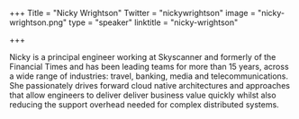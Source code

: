 +++
Title = "Nicky Wrightson"
Twitter = "nickywrightson"
image = "nicky-wrightson.png"
type = "speaker"
linktitle = "nicky-wrightson"

+++

Nicky is a principal engineer working at  Skyscanner and formerly of the Financial Times and has been leading teams for more than 15 years, across a wide range of industries: travel, banking, media and telecommunications. She passionately drives forward cloud native architectures and approaches that allow engineers to deliver deliver business value quickly whilst also reducing the support overhead needed for complex distributed systems.

